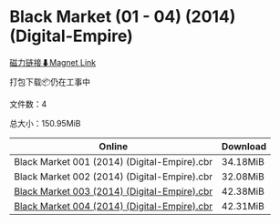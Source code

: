 # Black Market (01 - 04) (2014) (Digital-Empire)

[磁力链接⬇Magnet Link](magnet:?xt=urn:btih:f62b1975d5bf796dcdbc4171afb84a24e9b6f4b6&dn=Black%20Market%20%2801%20-%2004%29%20%282014%29%20%28Digital-Empire%29)

打包下载📦仍在工事中

文件数：4

总大小：150.95MiB

Online | Download
--- | ---
Black Market 001 (2014) (Digital-Empire).cbr | 34.18MiB
Black Market 002 (2014) (Digital-Empire).cbr | 32.08MiB
[Black Market 003 (2014) (Digital-Empire).cbr](https://github.com/alicewish/markdown/blob/master/comic/Black-Market-003-2014-Digital-Empire-cbr.md) | 42.38MiB
[Black Market 004 (2014) (Digital-Empire).cbr](https://github.com/alicewish/markdown/blob/master/comic/Black-Market-004-2014-Digital-Empire-cbr.md) | 42.31MiB